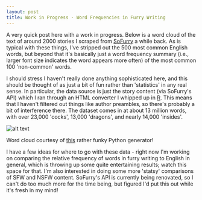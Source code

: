 ```yaml
---
layout: post
title: Work in Progress - Word Frequencies in Furry Writing
---
```

A very quick post here with a work in progress. Below is a word cloud of the text of around 2000 stories I scraped from [SoFurry](http://www.sofurry.com/) a while back. As is typical with these things, I've stripped out the 500 most common English words, but beyond that it's basically just a word frequency summary (i.e., larger font size indicates the word appears more often) of the most common 100 'non-common' words.

I should stress I haven't really done anything sophisticated here, and this should be thought of as just a bit of fun rather than 'statistics' in any real sense. In particular, the data source is just the story content (via SoFurry's API) which I ran through an HTML converter I whipped up in [R](https://en.wikipedia.org/wiki/R_(programming_language)). This means that I haven't filtered out things like author preambles, so there's probably a bit of interference there. The dataset comes in at about 13 million words, with over 23,000 'cocks', 13,000 'dragons', and nearly 14,000 'insides'.

![alt text][cumpainnoise]

[cumpainnoise]: http://gdurl.com/Z4NL "cum pain noise"

Word cloud courtesy of [this](https://github.com/amueller/word_cloud) rather funky Python generator!

I have a few ideas for where to go with these data - right now I'm working on comparing the relative frequency of words in furry writing to English in general, which is throwing up some quite entertaining results; watch this space for that. I'm also interested in doing some more 'statsy' comparisons of SFW and NSFW content. SoFurry's API is currently being renovated, so I can't do too much more for the time being, but figured I'd put this out while it's fresh in my mind!

